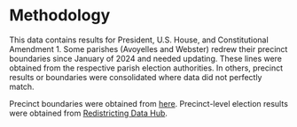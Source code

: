 # Methodology

This data contains results for President, U.S. House, and Constitutional Amendment 1. Some parishes (Avoyelles and Webster) redrew their precinct boundaries since January of 2024 and needed updating. These lines were obtained from the respective parish election authorities. In others, precinct results or boundaries were consolidated where data did not perfectly match.

Precinct boundaries were obtained from [here](https://redist.legis.la.gov/default_ShapeFiles2020). Precinct-level election results were obtained from [Redistricting Data Hub](https://redistrictingdatahub.org/state/louisiana/).
